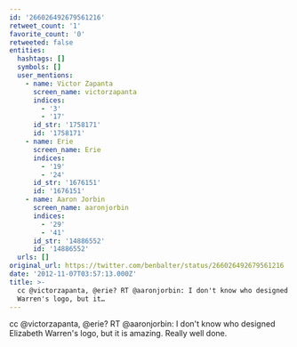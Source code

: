 ```yaml
---
id: '266026492679561216'
retweet_count: '1'
favorite_count: '0'
retweeted: false
entities:
  hashtags: []
  symbols: []
  user_mentions:
    - name: Victor Zapanta
      screen_name: victorzapanta
      indices:
        - '3'
        - '17'
      id_str: '1758171'
      id: '1758171'
    - name: Erie
      screen_name: Erie
      indices:
        - '19'
        - '24'
      id_str: '1676151'
      id: '1676151'
    - name: Aaron Jorbin
      screen_name: aaronjorbin
      indices:
        - '29'
        - '41'
      id_str: '14886552'
      id: '14886552'
  urls: []
original_url: https://twitter.com/benbalter/status/266026492679561216
date: '2012-11-07T03:57:13.000Z'
title: >-
  cc @victorzapanta, @erie? RT @aaronjorbin: I don't know who designed Elizabeth
  Warren's logo, but it…
---
```


cc @victorzapanta, @erie? RT @aaronjorbin: I don't know who designed Elizabeth Warren's logo, but it is amazing. Really well done.